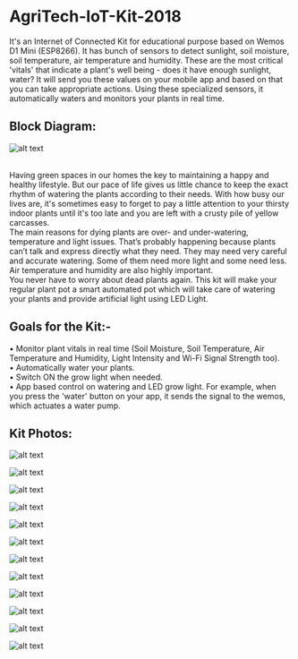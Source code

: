 # AgriTech-IoT-Kit-2018
It's an Internet of Connected Kit for educational purpose based on Wemos D1 Mini (ESP8266). It has bunch of sensors to detect sunlight, soil moisture, soil temperature, air temperature and humidity. These are the most critical 'vitals' that indicate a plant's well being - does it have enough sunlight, water? It will send you these values on your mobile app and based on that you can take appropriate actions. Using these specialized sensors, it automatically waters and monitors your plants in real time. 
<br/>

## Block Diagram: 

![alt text](https://github.com/Alpha-Amol/AgriTech-IoT-Kit-2018/blob/master/Documentation/block%20diagram.png "Block Diagram")

<br/>
Having green spaces in our homes the key to maintaining a happy and healthy lifestyle. But our pace of life gives us little chance to keep the exact rhythm of watering the plants according to their needs. With how busy our lives are, it's sometimes easy to forget to pay a little attention to your thirsty indoor plants until it's too late and you are left with a crusty pile of yellow carcasses. 
<br/>
The main reasons for dying plants are over- and under-watering, temperature and light issues. That’s probably happening because plants can’t talk and express directly what they need. They may need very careful and accurate watering. Some of them need more light and some need less. Air temperature and humidity are also highly important.
<br/>
You never have to worry about dead plants again. This kit will make your regular plant pot a smart automated pot which will take care of watering your plants and provide artificial light using LED Light. 

## Goals for the Kit:-
•	Monitor plant vitals in real time (Soil Moisture, Soil Temperature, Air Temperature and Humidity, Light Intensity and Wi-Fi Signal Strength too). <br/>
•	Automatically water your plants. <br/>
•	Switch ON the grow light when needed.  <br/>
•	App based control on watering and LED grow light. For example, when you press the 'water' button on your app, it sends the signal to the wemos, which actuates a water pump.  <br/>

## Kit Photos: 

![alt text](https://github.com/Alpha-Amol/AgriTech-IoT-Kit-2018/blob/master/Documentation/Kit%20Photos/Smartmali%20setup%2014.jpg "Whole Setup_1")

![alt text](https://github.com/Alpha-Amol/AgriTech-IoT-Kit-2018/blob/master/Documentation/Kit%20Photos/PCB%20Components.jpg "PCB Components")

![alt text](https://github.com/Alpha-Amol/AgriTech-IoT-Kit-2018/blob/master/Documentation/Kit%20Photos/Smartmali%20pcbs%203.jpg "SmartMali PCB_1")

![alt text](https://github.com/Alpha-Amol/AgriTech-IoT-Kit-2018/blob/master/Documentation/Kit%20Photos/smartmali%20pcbs.jpg "SmartMali PCB_2")

![alt text](https://github.com/Alpha-Amol/AgriTech-IoT-Kit-2018/blob/master/Documentation/Kit%20Photos/smartmali%20agritech%20pcb.jpg "SmartMali PCB_3")

![alt text](https://github.com/Alpha-Amol/AgriTech-IoT-Kit-2018/blob/master/Documentation/Kit%20Photos/smartmali%20pcbs2.jpg "SmartMali PCB_4")

![alt text](https://github.com/Alpha-Amol/AgriTech-IoT-Kit-2018/blob/master/Documentation/Kit%20Photos/PCB%20Casing.jpg "SmartMali PCB_Casing")



![alt text](https://github.com/Alpha-Amol/AgriTech-IoT-Kit-2018/blob/master/Documentation/Kit%20Photos/Smartmali%20setup%2014.jpg "Whole Setup_1")

![alt text](https://github.com/Alpha-Amol/AgriTech-IoT-Kit-2018/blob/master/Documentation/Kit%20Photos/Smartmali%20setup%2014.jpg "Whole Setup_1")

![alt text](https://github.com/Alpha-Amol/AgriTech-IoT-Kit-2018/blob/master/Documentation/Kit%20Photos/Smartmali%20setup%2014.jpg "Whole Setup_1")

![alt text](https://github.com/Alpha-Amol/AgriTech-IoT-Kit-2018/blob/master/Documentation/Kit%20Photos/Smartmali%20setup%2014.jpg "Whole Setup_1")

![alt text](https://github.com/Alpha-Amol/AgriTech-IoT-Kit-2018/blob/master/Documentation/Kit%20Photos/Smartmali%20setup%2014.jpg "Whole Setup_1")



